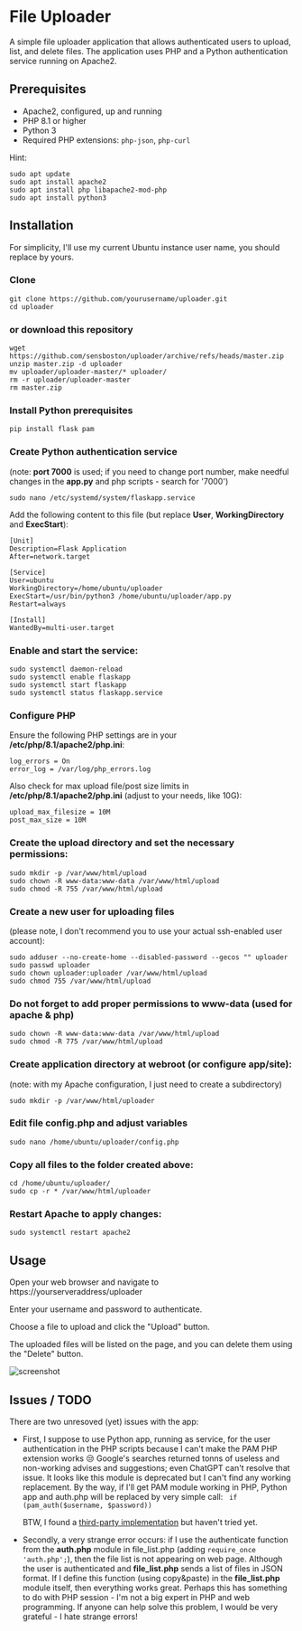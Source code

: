 # File Uploader

A simple file uploader application that allows authenticated users to upload, list, and delete files. 
The application uses PHP and a Python authentication service running on Apache2.

## Prerequisites

- Apache2, configured, up and running
- PHP 8.1 or higher
- Python 3
- Required PHP extensions: `php-json`, `php-curl`

Hint:
```
sudo apt update
sudo apt install apache2
sudo apt install php libapache2-mod-php
sudo apt install python3
```

## Installation

For simplicity, I'll use my current Ubuntu instance user name, you should replace by yours.

  ### Clone 
   ```
   git clone https://github.com/yourusername/uploader.git
   cd uploader
   ```
   ### or download this repository
   ```
   wget https://github.com/sensboston/uploader/archive/refs/heads/master.zip
   unzip master.zip -d uploader
   mv uploader/uploader-master/* uploader/
   rm -r uploader/uploader-master
   rm master.zip
   ```
  ### Install Python prerequisites

  ```
  pip install flask pam
  ```

  ### Create Python authentication service
  (note: **port 7000** is used; if you need to change port number, make needful changes in the **app.py** and php scripts - search for '7000')  
  
  ```
  sudo nano /etc/systemd/system/flaskapp.service
  ```

  Add the following content to this file (but replace **User**, **WorkingDirectory** and **ExecStart**):

  ```
  [Unit]
  Description=Flask Application
  After=network.target

  [Service]
  User=ubuntu
  WorkingDirectory=/home/ubuntu/uploader
  ExecStart=/usr/bin/python3 /home/ubuntu/uploader/app.py
  Restart=always

  [Install]
  WantedBy=multi-user.target
  ```

  ### Enable and start the service:
  ```
  sudo systemctl daemon-reload
  sudo systemctl enable flaskapp
  sudo systemctl start flaskapp
  sudo systemctl status flaskapp.service
  ```

  ### Configure PHP

  Ensure the following PHP settings are in your **/etc/php/8.1/apache2/php.ini**:
  ```
  log_errors = On
  error_log = /var/log/php_errors.log
  ```
  
  Also check for max upload file/post size limits in **/etc/php/8.1/apache2/php.ini** (adjust to your needs, like 10G):
  ```
  upload_max_filesize = 10M
  post_max_size = 10M
  ```

  ### Create the upload directory and set the necessary permissions:

  ```
  sudo mkdir -p /var/www/html/upload
  sudo chown -R www-data:www-data /var/www/html/upload
  sudo chmod -R 755 /var/www/html/upload
  ```

  ### Create a new  user for uploading files
  (please note, I don't recommend you to use your actual ssh-enabled user account):

  ```
  sudo adduser --no-create-home --disabled-password --gecos "" uploader
  sudo passwd uploader
  sudo chown uploader:uploader /var/www/html/upload
  sudo chmod 755 /var/www/html/upload
  ```

  ### Do not forget to add proper permissions to www-data (used for apache & php)
  ```
  sudo chown -R www-data:www-data /var/www/html/upload
  sudo chmod -R 775 /var/www/html/upload
  ```

  ### Create application directory at webroot (or configure app/site):
  (note: with my Apache configuration, I just need to create a subdirectory)
  ```
  sudo mkdir -p /var/www/html/uploader
  ```

  ### Edit file config.php and adjust variables
  ```
  sudo nano /home/ubuntu/uploader/config.php
  ```

  ### Copy all files to the folder created above:
  ```
  cd /home/ubuntu/uploader/
  sudo cp -r * /var/www/html/uploader
  ```

  ### Restart Apache to apply changes:

  ```
  sudo systemctl restart apache2
  ```

## Usage
Open your web browser and navigate to https://yourserveraddress/uploader

Enter your username and password to authenticate.

Choose a file to upload and click the "Upload" button.

The uploaded files will be listed on the page, and you can delete them using the "Delete" button.

![screenshot](https://github.com/sensboston/uploader/assets/1036158/5428672d-7dcc-4d7a-a96f-dfe578618c75)

## Issues / TODO

There are two unresoved (yet) issues with the app: 
 - First, I suppose to use Python app, running as service, for the user authentication in the PHP scripts because I can't make the PAM PHP extension works 😒 Google's searches returned tonns of useless and non-working advises and suggestions; even ChatGPT can't resolve that issue. It looks like this module is deprecated but I can't find any working replacement.
By the way, if I'll get PAM module working in PHP, Python app and auth.php will be replaced by very simple call:
    ``` if (pam_auth($username, $password))``` 

    BTW, I found a [third-party implementation](https://github.com/amishmm/php-pam) but haven't tried yet.

 - Secondly, a very strange error occurs: if I use the authenticate function from the **auth.php** module in file_list.php (adding ```require_once 'auth.php';```), then the file list is not appearing on web page. Although the user is authenticated and **file_list.php** sends a list of files in JSON format. If I define this function (using copy&paste) in the **file_list.php** module itself, then everything works great.
Perhaps this has something to do with PHP session - I'm not a big expert in PHP and web programming. If anyone can help solve this problem, I would be very grateful - I hate strange errors! 

